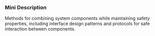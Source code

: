 ### Mini Description

Methods for combining system components while maintaining safety properties, including interface design patterns and protocols for safe interaction between components.
